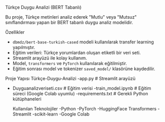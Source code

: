  Türkçe Duygu Analizi (BERT Tabanlı)

Bu proje, Türkçe metinleri analiz ederek "Mutlu" veya "Mutsuz" sınıflandırması yapan bir BERT tabanlı duygu analiz modelidir.

  Özellikler

- `dbmdz/bert-base-turkish-cased` modeli kullanılarak transfer learning yapılmıştır.
- Eğitim verileri: Türkçe yorumlardan oluşan etiketli bir veri seti.
- Streamlit arayüzü ile kolay kullanım.
- Model, `transformers` ve `PyTorch` kullanılarak eğitilmiştir.
- Eğitim sonrası model ve tokenizer `saved_model/` klasörüne kaydedilir.

 Proje Yapısı
  Türkçe-Duygu-Analizi
 -app.py # Streamlit arayüzü
- Duyguanalizveriseti.csv # Eğitim verisi
 -train_model.ipynb # Eğitim süreci (Google Colab uyumlu)
 -requirements.txt # Gerekli Python kütüphaneleri

   Kullanılan Teknolojiler
-Python
-PyTorch
-HuggingFace Transformers
-Streamlit
-scikit-learn
-Google Colab
